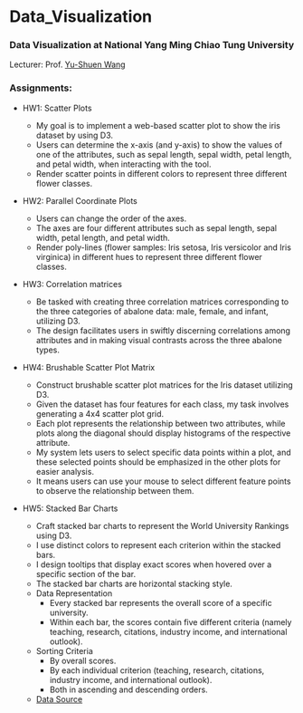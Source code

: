 # Data_Visualization
### Data Visualization at National Yang Ming Chiao Tung University
Lecturer: Prof. [Yu-Shuen Wang](https://www.cs.nycu.edu.tw/members/detail/yushuen)

### Assignments:
- HW1: Scatter Plots

  - My goal is to implement a web-based scatter plot to show the iris dataset by using D3.
  - Users can determine the x-axis (and y-axis) to show the values of one of the attributes, such as sepal length, sepal width, petal length, and petal width, when interacting with the tool.
  -  Render scatter points in different colors to represent three different flower classes.

- HW2: Parallel Coordinate Plots

  - Users can change the order of the axes.
  - The axes are four different attributes such as sepal length, sepal width, petal length, and petal width.
  - Render poly-lines (flower samples: Iris setosa, Iris versicolor and Iris virginica) in different hues to represent three different flower classes.

- HW3: Correlation matrices

  - Be tasked with creating three correlation matrices corresponding to the three categories of abalone data: male, female, and infant, utilizing D3.
  - The design facilitates users in swiftly discerning correlations among attributes and in making visual contrasts across the three abalone types.
 
- HW4: Brushable Scatter Plot Matrix
  - Construct brushable scatter plot matrices for the Iris dataset utilizing D3.
  - Given the dataset has four features for each class, my task involves generating a 4x4 scatter plot grid.
  - Each plot represents the relationship between two attributes, while plots along the diagonal should display histograms of the respective attribute.
  - My system lets users to select specific data points within a plot, and these selected points should be emphasized in the other plots for easier analysis.
  - It means users can use your mouse to select different feature points to observe the relationship between them.

- HW5: Stacked Bar Charts
  - Craft stacked bar charts to represent the World University Rankings using D3.
  - I use distinct colors to represent each criterion within the stacked bars.
  - I design tooltips that display exact scores when hovered over a specific section of the bar.
  - The stacked bar charts are horizontal stacking style.
  - Data Representation
    - Every stacked bar represents the overall score of a specific university.
    - Within each bar, the scores contain five different criteria (namely teaching, research, citations, industry income, and international outlook).
  - Sorting Criteria
    - By overall scores.
    - By each individual criterion (teaching, research, citations, industry income, and international outlook).
    - Both in ascending and descending orders.
  - [Data Source](https://www.kaggle.com/datasets/ddosad/timesworlduniversityrankings2024)
